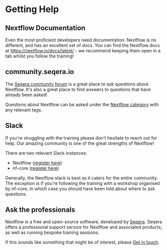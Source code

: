 # Getting Help

## Nextflow Documentation

Even the most proficient developers need documentation.
Nextflow is no different, and has an excellent set of docs.
You can find the Nextflow docs at <https://nextflow.io/docs/latest/> - we recommend keeping them open in a tab whilst you follow the training!

## community.seqera.io

The [Seqera community forum](https://community.seqera.io) is a great place to ask questions about Nextflow. It's also a great place to find answers to questions that have already been asked!

Questions about Nextflow can be asked under the [Nextflow category](https://community.seqera.io/c/nextflow/5) with any relevant tags.

## Slack

If you're struggling with the training please don't hesitate to reach out for help.
Our amazing community is one of the great strengths of Nextflow!

There are two relevant Slack instances:

-   Nextflow ([register here](https://www.nextflow.io/slack-invite.html))
-   nf-core ([register here](https://nf-co.re/join/slack))

Generally, the Nextflow slack is best as it caters for the entire community.
The exception is if you're following the training with a workshop organised by nf-core, in which case you should have been told about where to ask questions.

## Ask the professionals

Nextflow is a free and open-source software, developed by [Seqera](https://seqera.io/).
Seqera offers a professional support service for Nextflow and associated products, as well as running bespoke training sessions.

If this sounds like something that might be of interest, please [Get in touch](https://seqera.io/demo/).
